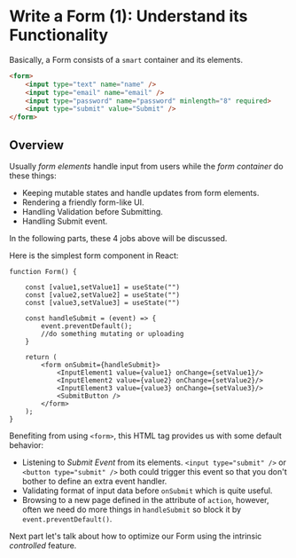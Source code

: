 # Write a Form (1): Understand its Functionality 

Basically, a Form consists of a `smart` container and its elements. 

```html
<form>
    <input type="text" name="name" />
    <input type="email" name="email" />
    <input type="password" name="password" minlength="8" required>
    <input type="submit" value="Submit" />
</form>
``` 

## Overview

Usually *form elements* handle input from users while the *form container* do these things:

- Keeping mutable states and handle updates from form elements.
- Rendering a friendly form-like UI.
- Handling Validation before Submitting.
- Handling Submit event.

In the following parts, these 4 jobs above will be discussed.

Here is the simplest form component in React:

```tsx
function Form() {

    const [value1,setValue1] = useState("")
    const [value2,setValue2] = useState("")
    const [value3,setValue3] = useState("")

    const handleSubmit = (event) => {
        event.preventDefault();
        //do something mutating or uploading
    }
 
    return (
        <form onSubmit={handleSubmit}> 
            <InputElement1 value={value1} onChange={setValue1}/>
            <InputElement2 value={value2} onChange={setValue2}/>
            <InputElement3 value={value3} onChange={setValue3}/>
            <SubmitButton />
        </form>
    );
}
```

Benefiting from using `<form>`, this HTML tag provides us with some default behavior:

- Listening to *Submit Event* from its elements. `<input type="submit" />` or `<button type="submit" />` both could trigger this event so that you don't bother to define an extra event handler.
- Validating format of input data before `onSubmit` which is quite useful.
- Browsing to a new page defined in the attribute of `action`, however, often we need do more things in `handleSubmit` so block it by `event.preventDefault()`.

Next part let's talk about how to optimize our Form using the intrinsic *controlled* feature.